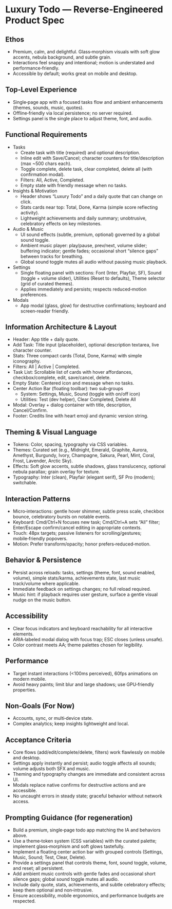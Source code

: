 # Luxury Todo — Reverse‑Engineered Product Spec

## Ethos
- Premium, calm, and delightful. Glass‑morphism visuals with soft glow accents, nebula background, and subtle grain.
- Interactions feel snappy and intentional; motion is understated and performance‑friendly.
- Accessible by default; works great on mobile and desktop.

## Top‑Level Experience
- Single‑page app with a focused tasks flow and ambient enhancements (themes, sounds, music, quotes).
- Offline‑friendly via local persistence; no server required.
- Settings panel is the single place to adjust theme, font, and audio.

## Functional Requirements
- Tasks
  - Create task with title (required) and optional description.
  - Inline edit with Save/Cancel; character counters for title/description (max ~500 chars each).
  - Toggle complete, delete task, clear completed, delete all (with confirmation modal).
  - Filters: All, Active, Completed.
  - Empty state with friendly message when no tasks.
- Insights & Motivation
  - Header shows “Luxury Todo” and a daily quote that can change on click.
  - Stats cards near top: Total, Done, Karma (simple score reflecting activity).
  - Lightweight achievements and daily summary; unobtrusive, celebratory effects on key milestones.
- Audio & Music
  - UI sound effects (subtle, premium, optional) governed by a global sound toggle.
  - Ambient music player: play/pause, prev/next, volume slider; buffering indicator; gentle fades; occasional short “silence gaps” between tracks for breathing.
  - Global sound toggle mutes all audio without pausing music playback.
- Settings
  - Single floating panel with sections: Font (Inter, Playfair, SF), Sound (toggle + volume slider), Utilities (Reset to defaults), Theme selector (grid of curated themes).
  - Applies immediately and persists; respects reduced‑motion preferences.
- Modals
  - App modal (glass, glow) for destructive confirmations; keyboard and screen‑reader friendly.

## Information Architecture & Layout
- Header: App title + daily quote.
- Add Task: Title input (placeholder), optional description textarea, live character counter.
- Stats: Three compact cards (Total, Done, Karma) with simple iconography.
- Filters: All | Active | Completed.
- Task List: Scrollable list of cards with hover affordances, checkbox/complete, edit, save/cancel, delete.
- Empty State: Centered icon and message when no tasks.
- Center Action Bar (floating toolbar): two sub‑groups
  - System: Settings, Music, Sound (toggle with on/off icon)
  - Utilities: Test (dev helper), Clear Completed, Delete All
- Modal: Overlay + dialog container with title, description, Cancel/Confirm.
- Footer: Credits line with heart emoji and dynamic version string.

## Theming & Visual Language
- Tokens: Color, spacing, typography via CSS variables.
- Themes: Curated set (e.g., Midnight, Emerald, Graphite, Aurora, Amethyst, Burgundy, Ivory, Champagne, Sakura, Pearl, Mint, Coral, Frost, Lavender, Arctic Sky).
- Effects: Soft glow accents, subtle shadows, glass translucency, optional nebula parallax; grain overlay for texture.
- Typography: Inter (clean), Playfair (elegant serif), SF Pro (modern); switchable.

## Interaction Patterns
- Micro‑interactions: gentle hover shimmer, subtle press scale, checkbox bounce, celebratory bursts on notable events.
- Keyboard: Cmd/Ctrl+N focuses new task; Cmd/Ctrl+A sets “All” filter; Enter/Escape confirm/cancel editing in appropriate contexts.
- Touch: 48px targets; passive listeners for scrolling/gestures; mobile‑friendly popovers.
- Motion: Prefer transform/opacity; honor prefers‑reduced‑motion.

## Behavior & Persistence
- Persist across reloads: tasks, settings (theme, font, sound enabled, volume), simple stats/karma, achievements state, last music track/volume where applicable.
- Immediate feedback on settings changes; no full reload required.
- Music hint: if playback requires user gesture, surface a gentle visual nudge on the music button.

## Accessibility
- Clear focus indicators and keyboard reachability for all interactive elements.
- ARIA‑labeled modal dialog with focus trap; ESC closes (unless unsafe).
- Color contrast meets AA; theme palettes chosen for legibility.

## Performance
- Target instant interactions (<100ms perceived), 60fps animations on modern mobile.
- Avoid heavy paints; limit blur and large shadows; use GPU‑friendly properties.

## Non‑Goals (For Now)
- Accounts, sync, or multi‑device state.
- Complex analytics; keep insights lightweight and local.

## Acceptance Criteria
- Core flows (add/edit/complete/delete, filters) work flawlessly on mobile and desktop.
- Settings apply instantly and persist; audio toggle affects all sounds; volume adjusts both SFX and music.
- Theming and typography changes are immediate and consistent across UI.
- Modals replace native confirms for destructive actions and are accessible.
- No uncaught errors in steady state; graceful behavior without network access.

## Prompting Guidance (for regeneration)
- Build a premium, single‑page todo app matching the IA and behaviors above.
- Use a theme‑token system (CSS variables) with the curated palette; implement glass‑morphism and soft glows tastefully.
- Implement a floating center action bar with grouped controls (Settings, Music, Sound; Test, Clear, Delete).
- Provide a settings panel that controls theme, font, sound toggle, volume, and reset; all persistent.
- Add ambient music controls with gentle fades and occasional short silence gaps; global sound toggle mutes all audio.
- Include daily quote, stats, achievements, and subtle celebratory effects; keep them optional and non‑intrusive.
- Ensure accessibility, mobile ergonomics, and performance budgets are respected.
